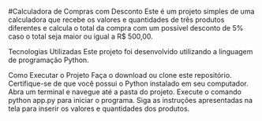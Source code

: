 #Calculadora de Compras com Desconto
Este é um projeto simples de uma calculadora que recebe os valores e quantidades de três produtos diferentes e calcula o total da compra com um possível desconto de 5% caso o total seja maior ou igual a R$ 500,00.

Tecnologias Utilizadas
Este projeto foi desenvolvido utilizando a linguagem de programação Python.

Como Executar o Projeto
Faça o download ou clone este repositório.
Certifique-se de que você possui o Python instalado em seu computador.
Abra um terminal e navegue até a pasta do projeto.
Execute o comando python app.py para iniciar o programa.
Siga as instruções apresentadas na tela para inserir os valores e quantidades dos produtos.





